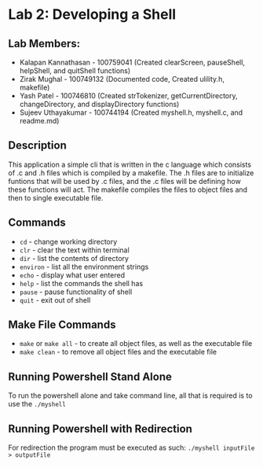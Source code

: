 # Lab 2: Developing a Shell

## Lab Members:
- Kalapan Kannathasan - 100759041 (Created clearScreen, pauseShell, helpShell, and quitShell functions)
- Zirak Mughal - 100749132 (Documented code, Created ulility.h, makefile)
- Yash Patel - 100746810 (Created strTokenizer, getCurrentDirectory, changeDirectory, and displayDirectory functions)
- Sujeev Uthayakumar - 100744194 (Created myshell.h, myshell.c, and readme.md)

## Description
This application a simple cli that is written in the c language which consists of .c and .h files which is compiled by a makefile. The .h files are to initialize funtions that will be used by .c files, and the .c files will be defining how these functions will act. The makefile compiles the files to object files and then to single executable file.

## Commands
- `cd` - change working directory
- `clr` - clear the text within terminal
- `dir` - list the contents of directory
- `environ` - list all the environment strings
- `echo` - display what user entered
- `help` - list the commands the shell has
- `pause` - pause functionality of shell
- `quit` - exit out of shell

## Make File Commands
- `make` or `make all` - to create all object files, as well as the executable file
- `make clean` - to remove all object files and the executable file

## Running Powershell Stand Alone
To run the powershell alone and take command line, all that is required is to use the `./myshell`

## Running Powershell with Redirection
For redirection the program must be executed as such: `./myshell inputFile > outputFile`